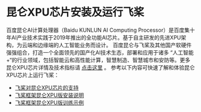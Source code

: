 
# 昆仑XPU芯片安装及运行飞桨

百度昆仑AI计算处理器（Baidu KUNLUN AI Computing Processor）是百度集十年AI产业技术实践于2019年推出的全功能AI芯片。基于自主研发的先进XPU架构，为云端和边缘端的人工智能业务而设计。 百度昆仑与飞桨及其他国产软硬件强强组合，打造一个全面领先的国产化AI技术生态，部署和应用于诸多 “人工智能+“的行业领域，包括智能云和高性能计算，智慧制造、智慧城市和安防等。更多昆仑XPU芯片详情及技术指标请 [点击这里](https://cloud.baidu.com/product/kunlun.html) 。
参考以下内容可快速了解和体验昆仑XPU芯片上运行飞桨：

- [飞桨对昆仑XPU芯片的支持](https://www.paddlepaddle.org.cn/documentation/docs/zh/guides/xpu_docs/paddle_2.0_xpu_cn.html)
- [飞桨框架昆仑XPU版安装说明](https://www.paddlepaddle.org.cn/documentation/docs/zh/guides/xpu_docs/paddle_install_cn.html)
- [飞桨框架昆仑XPU版训练示例](https://www.paddlepaddle.org.cn/documentation/docs/zh/guides/xpu_docs/train_example_cn.html)
